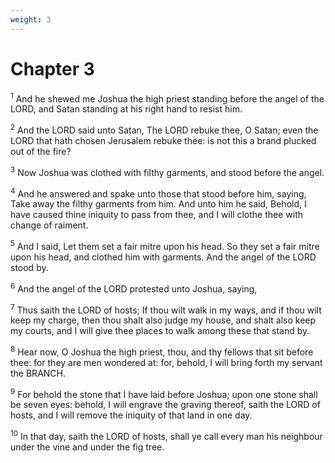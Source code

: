 ```yaml
---
weight: 3
---
```


# Chapter 3

<sup>1</sup> And he shewed me Joshua the high priest standing before the angel of the LORD, and Satan standing at his right hand to resist him. 

<sup>2</sup> And the LORD said unto Satan, The LORD rebuke thee, O Satan; even the LORD that hath chosen Jerusalem rebuke thee: is not this a brand plucked out of the fire? 

<sup>3</sup> Now Joshua was clothed with filthy garments, and stood before the angel. 

<sup>4</sup> And he answered and spake unto those that stood before him, saying, Take away the filthy garments from him. And unto him he said, Behold, I have caused thine iniquity to pass from thee, and I will clothe thee with change of raiment. 

<sup>5</sup> And I said, Let them set a fair mitre upon his head. So they set a fair mitre upon his head, and clothed him with garments. And the angel of the LORD stood by. 

<sup>6</sup> And the angel of the LORD protested unto Joshua, saying, 

<sup>7</sup> Thus saith the LORD of hosts; If thou wilt walk in my ways, and if thou wilt keep my charge, then thou shalt also judge my house, and shalt also keep my courts, and I will give thee places to walk among these that stand by. 

<sup>8</sup> Hear now, O Joshua the high priest, thou, and thy fellows that sit before thee: for they are men wondered at: for, behold, I will bring forth my servant the BRANCH. 

<sup>9</sup> For behold the stone that I have laid before Joshua; upon one stone shall be seven eyes: behold, I will engrave the graving thereof, saith the LORD of hosts, and I will remove the iniquity of that land in one day. 

<sup>10</sup> In that day, saith the LORD of hosts, shall ye call every man his neighbour under the vine and under the fig tree. 



